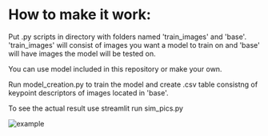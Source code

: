 # How to make it work:

Put .py scripts in directory with folders named 'train_images' and 'base'.
'train_images' will consist of images you want a model to train on and 'base' will have images the model will be tested on.

You can use model included in this repository or make your own.

Run model_creation.py to train the model and create .csv table consistng of keypoint descriptors of images located in 'base'.

To see the actual result use streamlit run sim_pics.py


![example](https://user-images.githubusercontent.com/81494616/208318692-fae44f26-9ea6-4b1e-bdf3-3c536bf90553.png)
